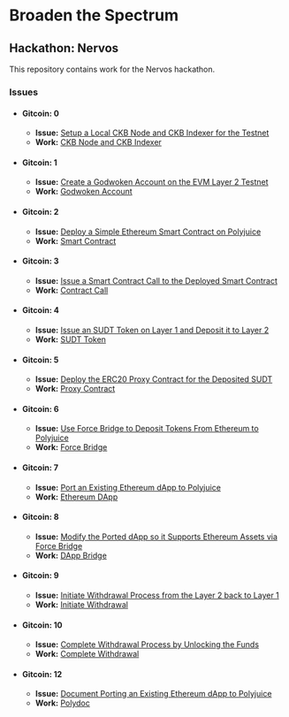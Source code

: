 # Broaden the Spectrum
## Hackathon: Nervos

This repository contains work for the Nervos hackathon.


### Issues
 - #### Gitcoin: 0
    - **Issue:** [Setup a Local CKB Node and CKB Indexer for the Testnet](https://gitcoin.co/issue/nervosnetwork/grants/1/100026176)
    - **Work:** [CKB Node and CKB Indexer](CKB%20Node%20and%20CKB%20Indexer/README.md)

 - #### Gitcoin: 1
    - **Issue:** [Create a Godwoken Account on the EVM Layer 2 Testnet](https://gitcoin.co/issue/nervosnetwork/grants/2/100026208)
    - **Work:** [Godwoken Account](Godwoken%20Account/README.md)
    
 - #### Gitcoin: 2
    - **Issue:** [Deploy a Simple Ethereum Smart Contract on Polyjuice](https://gitcoin.co/issue/nervosnetwork/grants/3/100026209)
    - **Work:** [Smart Contract](Smart%20Contract/README.md)

 - #### Gitcoin: 3
    - **Issue:** [Issue a Smart Contract Call to the Deployed Smart Contract](https://gitcoin.co/issue/nervosnetwork/grants/4/100026210)
    - **Work:** [Contract Call](Contract%20Call/README.md)

 - #### Gitcoin: 4
    - **Issue:** [Issue an SUDT Token on Layer 1 and Deposit it to Layer 2](https://gitcoin.co/issue/nervosnetwork/grants/5/100026211)
    - **Work:** [SUDT Token](SUDT%20Token/README.md)

 - #### Gitcoin: 5
    - **Issue:** [Deploy the ERC20 Proxy Contract for the Deposited SUDT](https://gitcoin.co/issue/nervosnetwork/grants/6/100026212)
    - **Work:** [Proxy Contract](Proxy%20Contract/README.md)

 - #### Gitcoin: 6
    - **Issue:** [Use Force Bridge to Deposit Tokens From Ethereum to Polyjuice](https://gitcoin.co/issue/nervosnetwork/grants/7/100026213)
    - **Work:** [Force Bridge](Force%20Bridge/README.md)

 - #### Gitcoin: 7
    - **Issue:** [Port an Existing Ethereum dApp to Polyjuice](https://gitcoin.co/issue/nervosnetwork/grants/8/100026214)
    - **Work:** [Ethereum DApp](Ethereum%20DApp/README.md)

 - #### Gitcoin: 8
    - **Issue:** [Modify the Ported dApp so it Supports Ethereum Assets via Force Bridge](https://gitcoin.co/issue/nervosnetwork/grants/9/100026215)
    - **Work:** [DApp Bridge](DApp%20Bridge/README.md)

 - #### Gitcoin: 9
    - **Issue:** [Initiate Withdrawal Process from the Layer 2 back to Layer 1](https://gitcoin.co/issue/nervosnetwork/grants/10/100026216)
    - **Work:** [Initiate Withdrawal](Initiate%20Withdrawal/README.md)

 - #### Gitcoin: 10
    - **Issue:** [Complete Withdrawal Process by Unlocking the Funds](https://gitcoin.co/issue/nervosnetwork/grants/11/100026217)
    - **Work:** [Complete Withdrawal](Complete%20Withdrawal/README.md)

- #### Gitcoin: 12
   - **Issue:** [Document Porting an Existing Ethereum dApp to Polyjuice](https://gitcoin.co/issue/nervosnetwork/grants/16/100026367)
   - **Work:** [Polydoc](Polydoc/README.md)